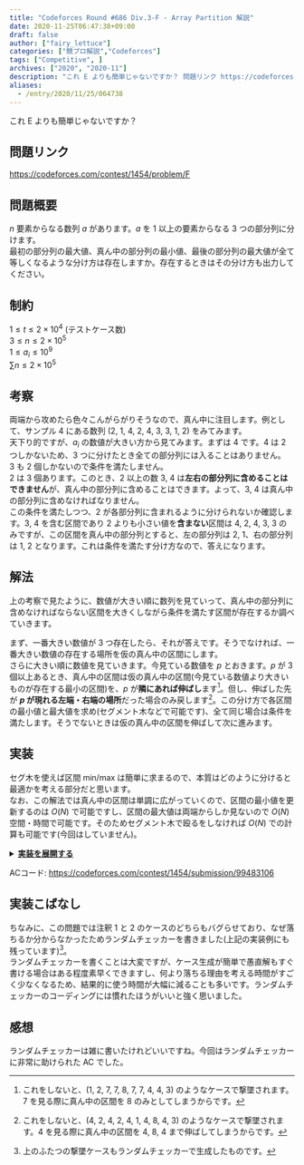 ```yaml
---
title: "Codeforces Round #686 Div.3-F - Array Partition 解説"
date: 2020-11-25T06:47:38+09:00
draft: false
author: ["fairy_lettuce"]
categories: ["競プロ解説","Codeforces"]
tags: ["Competitive", ]
archives: ["2020", "2020-11"]
description: "これ E よりも簡単じゃないですか？ 問題リンク https://codeforces.com/contest/1454/problem/F 問題概要 要素からなる数列 があります。 を 以上の要素からなる つの部分列に分けます。 最初の部分列の最大値、真ん中の部分列の最小値、最…"
aliases:
  - /entry/2020/11/25/064738
---
```


<!-- 解説ブログ テンプレ -->

これ E よりも簡単じゃないですか？

## 問題リンク
https://codeforces.com/contest/1454/problem/F

## 問題概要
$n$ 要素からなる数列 $a$ があります。$a$ を $1$ 以上の要素からなる $3$ つの部分列に分けます。  
最初の部分列の最大値、真ん中の部分列の最小値、最後の部分列の最大値が全て等しくなるような分け方は存在しますか。存在するときはその分け方も出力してください。

## 制約
$1\le t\le 2\times 10^{4}$ (テストケース数)  
$3\le n\le 2\times 10^{5}$  
$1\le a_{i} \le 10^{9}$  
$\sum{n}\le 2\times 10^{5}$  

<!--more-->

## 考察
両端から攻めたら色々こんがらがりそうなので、真ん中に注目します。例として、サンプル 4 にある数列 $(2,\ 1,\ 4,\ 2,\ 4,\ 3,\ 3,\ 1,\ 2)$ をみてみます。  
天下り的ですが、$a_i$ の数値が大きい方から見てみます。まずは $4$ です。$4$ は $2$ つしかないため、$3$ つに分けたとき全ての部分列には入ることはありません。  
$3$ も $2$ 個しかないので条件を満たしません。  
$2$ は $3$ 個あります。このとき、$2$ 以上の数 $3,\ 4$ は<b>左右の部分列に含めることはできません</b>が、真ん中の部分列に含めることはできます。よって、$3,\ 4$ は真ん中の部分列に含めなければなりません。  
この条件を満たしつつ、$2$ が各部分列に含まれるように分けられないか確認します。$3,\ 4$ を含む区間であり $2$ よりも小さい値を<b>含まない</b>区間は $4,\ 2,\ 4,\ 3,\ 3$ のみですが、この区間を真ん中の部分列とすると、左の部分列は $2,\ 1$、右の部分列は $1,\ 2$ となります。これは条件を満たす分け方なので、答えになります。

## 解法
上の考察で見たように、数値が大きい順に数列を見ていって、真ん中の部分列に含めなければならない区間を大きくしながら条件を満たす区間が存在するか調べていきます。  

まず、一番大きい数値が $3$ つ存在したら、それが答えです。そうでなければ、一番大きい数値の存在する場所を仮の真ん中の区間にします。  
さらに大きい順に数値を見ていきます。今見ている数値を $p$ とおきます。$p$ が $3$ 個以上あるとき、真ん中の区間は仮の真ん中の区間(今見ている数値より大きいものが存在する最小の区間)を、$p$ が<b>隣にあれば伸ばし</b>ます[^1]。但し、伸ばした先が <b>$p$ が現れる左端・右端の場所</b>だった場合のみ戻します[^2]。この分け方で各区間の最小値と最大値を求め(セグメント木などで可能です)、全て同じ場合は条件を満たします。そうでないときは仮の真ん中の区間を伸ばして次に進みます。  

## 実装
セグ木を使えば区間 min/max は簡単に求まるので、本質はどのように分けると最適かを考える部分だと思います。  
なお、この解法では真ん中の区間は単調に広がっていくので、区間の最小値を更新するのは $O(N)$ で可能ですし、区間の最大値は両端からしか見ないので $O(N)$ 空間・時間で可能です。そのためセグメント木で殴るをしなければ $O(N)$ での計算も可能です(今回はしていません)。

<details><summary><u><b>実装を展開する</b></u></summary>

```cs
		public static void Solve(Scanner cin)
		{
			int _t = cin.ReadInt();
			for (int _i = 0; _i < _t; _i++)
			{
				var n = cin.ReadInt();
				var a = cin.ReadIntArray(n);
				var ans = Solve1(n, a);
				//if (!Check(n, a, ans))
				//{
				//	Console.WriteLine("Assertion Failed!");
				//}
			}
 
			//for (int i = 0; i < 100; i++)
			//{
			//	var rand = new Random((int)(DateTime.Now.Ticks << 32 >> 32));
			//	var p = new int[100];
			//	for (int j = 0; j < 100; j++)
			//	{
			//		p[j] = rand.Next(1, 100);
			//	}
			//	var ans = Solve1(100, p);
			//	if (!Check(100, p, ans))
			//	{
			//		Console.WriteLine("Assertion failed!");
			//	}
			//}
		}
 
		public static (int x, int y, int z) Solve1(int n, int[] a)
		{
			var minseg = new SegmentTree<int>(a, (x, y) => Math.Min(x, y), int.MaxValue);
			var maxseg = new SegmentTree<int>(a, (x, y) => Math.Max(x, y), 0);
			var seenLeft = n;
			var seenRight = -1;
			var place = new SortedDictionary<int, List<int>>();
			for (int i = 0; i < n; i++)
			{
				if (!place.ContainsKey(a[i])) place.Add(a[i], new List<int>());
				place[a[i]].Add(i);
			}
			var list = place.Select(p => (p.Key, p.Value)).ToList();
			list.Reverse();
 
			bool ok = false;
			(int x, int y, int z) ans = (-1, -1, -1);
			for (int i = 0; i < list.Count; i++)
			{
				if (seenLeft == n && seenRight == -1 && list[i].Value.Count >= 3)
				{
					Console.WriteLine("YES");
					Console.WriteLine($"{list[i].Value[1]} {1} {n - list[i].Value[1] - 1}");
					ans = (list[i].Value[1], 1, n - list[i].Value[1] - 1);
					ok = true;
				}
				else
				{
					if (list[i].Value.Count >= 3)
					{
						var t = list[i].Key;
						while (seenLeft > 0 && a[seenLeft - 1] == t)
						{
							seenLeft--;
						}
						if (seenLeft == list[i].Value[0]) seenLeft++;
						while (seenRight < n && a[seenRight] == t)
						{
							seenRight++;
						}
						if (seenRight - 1 == list[i].Value[list[i].Value.Count - 1]) seenRight--;
 
						var min = minseg.GetResult(seenLeft, seenRight);
						var maxl = maxseg.GetResult(0, seenLeft);
						var maxr = maxseg.GetResult(seenRight, n);
 
						if (min == t && maxl == t && maxr == t)
						{
							Console.WriteLine("YES");
							Console.WriteLine($"{seenLeft} {seenRight - seenLeft} {n - seenRight}");
							ans = (seenLeft, seenRight - seenLeft, n - seenRight);
							ok = true;
						}
					}
				}
 
				seenLeft = Math.Min(seenLeft, list[i].Value[0]);
				seenRight = Math.Max(seenRight, list[i].Value[list[i].Value.Count - 1] + 1);
 
				if (ok) break;
			}
			if (!ok) Console.WriteLine("NO");
			return ans;
		}
 
		public static bool Check(int n, int[] a, (int x, int y, int z) ans)
		{
			var minseg = new SegmentTree<int>(a, (x, y) => Math.Min(x, y), int.MaxValue);
			var maxseg = new SegmentTree<int>(a, (x, y) => Math.Max(x, y), 0);
			if (ans == (-1, -1, -1))
			{
				for (int x = 1; x < n - 1; x++)
				{
					for (int y = 1; x + y < n; y++)
					{
						var l = maxseg.GetResult(0, x);
						var m = minseg.GetResult(x, x + y);
						var r = maxseg.GetResult(x + y, n);
						if (l == m && m == r) return false;
					}
				}
				return true;
			}
			else
			{
				var l = maxseg.GetResult(0, ans.x);
				var m = minseg.GetResult(ans.x, ans.x + ans.y);
				var r = maxseg.GetResult(ans.x + ans.y, n);
				if (l == m && m == r) return true;
				else return false;
			}
		}
```

</details>

ACコード: https://codeforces.com/contest/1454/submission/99483106  

## 実装こばなし
ちなみに、この問題では注釈 1 と 2 のケースのどちらもバグらせており、なぜ落ちるか分からなかったためランダムチェッカーを書きました(上記の実装例にも残っています)[^3]。  
ランダムチェッカーを書くことは大変ですが、ケース生成が簡単で愚直解もすぐ書ける場合はある程度素早くできますし、何より落ちる理由を考える時間がすごく少なくなるため、結果的に使う時間が大幅に減ることも多いです。ランダムチェッカーのコーディングには慣れたほうがいいと強く思いました。

## 感想
ランダムチェッカーは雑に書いたけれどいいですね。今回はランダムチェッカーに非常に助けられた AC でした。


[^1]: これをしないと、$(1,\ 2,\ 7,\ 7,\ 8,\ 7,\ 7,\ 4,\ 4,\ 3)$ のようなケースで撃墜されます。$7$ を見る際に真ん中の区間を $8$ のみとしてしまうからです。
[^2]: これをしないと、$(4,\ 2,\ 4,\ 2,\ 4,\ 1,\ 4,\ 8,\ 4,\ 3)$ のようなケースで撃墜されます。$4$ を見る際に真ん中の区間を $4,\ 8,\ 4$ まで伸ばしてしまうからです。
[^3]: 上のふたつの撃墜ケースもランダムチェッカーで生成したものです。